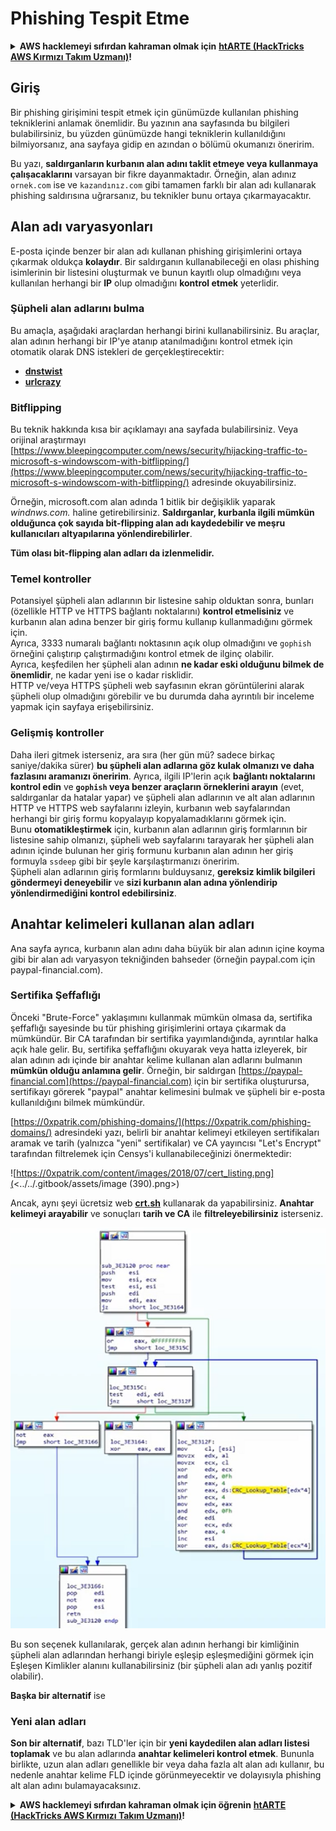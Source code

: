 # Phishing Tespit Etme

<details>

<summary><strong>AWS hacklemeyi sıfırdan kahraman olmak için</strong> <a href="https://training.hacktricks.xyz/courses/arte"><strong>htARTE (HackTricks AWS Kırmızı Takım Uzmanı)</strong></a><strong>!</strong></summary>

HackTricks'ı desteklemenin diğer yolları:

* **Şirketinizi HackTricks'te reklam vermek** veya **HackTricks'i PDF olarak indirmek** için [**ABONELİK PLANLARI**](https://github.com/sponsors/carlospolop)'na göz atın!
* [**Resmi PEASS & HackTricks ürünlerini**](https://peass.creator-spring.com) edinin
* [**The PEASS Ailesi'ni**](https://opensea.io/collection/the-peass-family) keşfedin, özel [**NFT'lerimiz**](https://opensea.io/collection/the-peass-family) koleksiyonumuz
* 💬 [**Discord grubuna**](https://discord.gg/hRep4RUj7f) veya [**telegram grubuna**](https://t.me/peass) **katılın** veya **Twitter** 🐦 [**@hacktricks_live**](https://twitter.com/hacktricks_live)'ı **takip edin**.
* **Hacking hilelerinizi** [**HackTricks**](https://github.com/carlospolop/hacktricks) ve [**HackTricks Cloud**](https://github.com/carlospolop/hacktricks-cloud) github depolarına **pull request göndererek** paylaşın.

</details>

## Giriş

Bir phishing girişimini tespit etmek için günümüzde kullanılan phishing tekniklerini anlamak önemlidir. Bu yazının ana sayfasında bu bilgileri bulabilirsiniz, bu yüzden günümüzde hangi tekniklerin kullanıldığını bilmiyorsanız, ana sayfaya gidip en azından o bölümü okumanızı öneririm.

Bu yazı, **saldırganların kurbanın alan adını taklit etmeye veya kullanmaya çalışacaklarını** varsayan bir fikre dayanmaktadır. Örneğin, alan adınız `ornek.com` ise ve `kazandınız.com` gibi tamamen farklı bir alan adı kullanarak phishing saldırısına uğrarsanız, bu teknikler bunu ortaya çıkarmayacaktır.

## Alan adı varyasyonları

E-posta içinde benzer bir alan adı kullanan phishing girişimlerini ortaya çıkarmak oldukça **kolaydır**. Bir saldırganın kullanabileceği en olası phishing isimlerinin bir listesini oluşturmak ve bunun kayıtlı olup olmadığını veya kullanılan herhangi bir **IP** olup olmadığını **kontrol etmek** yeterlidir.

### Şüpheli alan adlarını bulma

Bu amaçla, aşağıdaki araçlardan herhangi birini kullanabilirsiniz. Bu araçlar, alan adının herhangi bir IP'ye atanıp atanılmadığını kontrol etmek için otomatik olarak DNS istekleri de gerçekleştirecektir:

* [**dnstwist**](https://github.com/elceef/dnstwist)
* [**urlcrazy**](https://github.com/urbanadventurer/urlcrazy)

### Bitflipping

Bu teknik hakkında kısa bir açıklamayı ana sayfada bulabilirsiniz. Veya orijinal araştırmayı [https://www.bleepingcomputer.com/news/security/hijacking-traffic-to-microsoft-s-windowscom-with-bitflipping/](https://www.bleepingcomputer.com/news/security/hijacking-traffic-to-microsoft-s-windowscom-with-bitflipping/) adresinde okuyabilirsiniz.

Örneğin, microsoft.com alan adında 1 bitlik bir değişiklik yaparak _windnws.com._ haline getirebilirsiniz. **Saldırganlar, kurbanla ilgili mümkün olduğunca çok sayıda bit-flipping alan adı kaydedebilir ve meşru kullanıcıları altyapılarına yönlendirebilirler**.

**Tüm olası bit-flipping alan adları da izlenmelidir.**

### Temel kontroller

Potansiyel şüpheli alan adlarının bir listesine sahip olduktan sonra, bunları (özellikle HTTP ve HTTPS bağlantı noktalarını) **kontrol etmelisiniz** ve kurbanın alan adına benzer bir giriş formu kullanıp kullanmadığını görmek için.\
Ayrıca, 3333 numaralı bağlantı noktasının açık olup olmadığını ve `gophish` örneğini çalıştırıp çalıştırmadığını kontrol etmek de ilginç olabilir.\
Ayrıca, keşfedilen her şüpheli alan adının **ne kadar eski olduğunu bilmek de önemlidir**, ne kadar yeni ise o kadar risklidir.\
HTTP ve/veya HTTPS şüpheli web sayfasının ekran görüntülerini alarak şüpheli olup olmadığını görebilir ve bu durumda daha ayrıntılı bir inceleme yapmak için sayfaya erişebilirsiniz.

### Gelişmiş kontroller

Daha ileri gitmek isterseniz, ara sıra (her gün mü? sadece birkaç saniye/dakika sürer) **bu şüpheli alan adlarına göz kulak olmanızı ve daha fazlasını aramanızı öneririm**. Ayrıca, ilgili IP'lerin açık **bağlantı noktalarını kontrol edin** ve **`gophish` veya benzer araçların örneklerini arayın** (evet, saldırganlar da hatalar yapar) ve şüpheli alan adlarının ve alt alan adlarının HTTP ve HTTPS web sayfalarını izleyin, kurbanın web sayfalarından herhangi bir giriş formu kopyalayıp kopyalamadıklarını görmek için.\
Bunu **otomatikleştirmek** için, kurbanın alan adlarının giriş formlarının bir listesine sahip olmanızı, şüpheli web sayfalarını tarayarak her şüpheli alan adının içinde bulunan her giriş formunu kurbanın alan adının her giriş formuyla `ssdeep` gibi bir şeyle karşılaştırmanızı öneririm.\
Şüpheli alan adlarının giriş formlarını bulduysanız, **gereksiz kimlik bilgileri göndermeyi deneyebilir** ve **sizi kurbanın alan adına yönlendirip yönlendirmediğini kontrol edebilirsiniz**.

## Anahtar kelimeleri kullanan alan adları

Ana sayfa ayrıca, kurbanın alan adını daha büyük bir alan adının içine koyma gibi bir alan adı varyasyon tekniğinden bahseder (örneğin paypal.com için paypal-financial.com).

### Sertifika Şeffaflığı

Önceki "Brute-Force" yaklaşımını kullanmak mümkün olmasa da, sertifika şeffaflığı sayesinde bu tür phishing girişimlerini ortaya çıkarmak da mümkündür. Bir CA tarafından bir sertifika yayımlandığında, ayrıntılar halka açık hale gelir. Bu, sertifika şeffaflığını okuyarak veya hatta izleyerek, bir alan adının adı içinde bir anahtar kelime kullanan alan adlarını bulmanın **mümkün olduğu anlamına gelir**. Örneğin, bir saldırgan [https://paypal-financial.com](https://paypal-financial.com) için bir sertifika oluşturursa, sertifikayı görerek "paypal" anahtar kelimesini bulmak ve şüpheli bir e-posta kullanıldığını bilmek mümkündür.

[https://0xpatrik.com/phishing-domains/](https://0xpatrik.com/phishing-domains/) adresindeki yazı, belirli bir anahtar kelimeyi etkileyen sertifikaları aramak ve tarih (yalnızca "yeni" sertifikalar) ve CA yayıncısı "Let's Encrypt" tarafından filtrelemek için Censys'i kullanabileceğinizi önermektedir:

![https://0xpatrik.com/content/images/2018/07/cert_listing.png](<../../.gitbook/assets/image (390).png>)

Ancak, aynı şeyi ücretsiz web [**crt.sh**](https://crt.sh) kullanarak da yapabilirsiniz. **Anahtar kelimeyi arayabilir** ve sonuçları **tarih ve CA** ile **filtreleyebilirsiniz** isterseniz.

![](<../../.gitbook/assets/image (391).png>)

Bu son seçenek kullanılarak, gerçek alan adının herhangi bir kimliğinin şüpheli alan adlarından herhangi biriyle eşleşip eşleşmediğini görmek için Eşleşen Kimlikler alanını kullanabilirsiniz (bir şüpheli alan adı yanlış pozitif olabilir).

**Başka bir alternatif** ise
### **Yeni alan adları**

**Son bir alternatif**, bazı TLD'ler için bir **yeni kaydedilen alan adları listesi toplamak** ve bu alan adlarında **anahtar kelimeleri kontrol etmek**. Bununla birlikte, uzun alan adları genellikle bir veya daha fazla alt alan adı kullanır, bu nedenle anahtar kelime FLD içinde görünmeyecektir ve dolayısıyla phishing alt alan adını bulamayacaksınız.

<details>

<summary><strong>AWS hacklemeyi sıfırdan kahraman olmak için öğrenin</strong> <a href="https://training.hacktricks.xyz/courses/arte"><strong>htARTE (HackTricks AWS Kırmızı Takım Uzmanı)</strong></a><strong>!</strong></summary>

HackTricks'i desteklemenin diğer yolları:

* **Şirketinizi HackTricks'te reklamını görmek isterseniz** veya **HackTricks'i PDF olarak indirmek isterseniz** [**ABONELİK PLANLARI**](https://github.com/sponsors/carlospolop)'na göz atın!
* [**Resmi PEASS & HackTricks ürünlerini**](https://peass.creator-spring.com) edinin
* [**The PEASS Ailesi'ni**](https://opensea.io/collection/the-peass-family) keşfedin, özel [**NFT'lerimiz**](https://opensea.io/collection/the-peass-family) koleksiyonumuz
* 💬 [**Discord grubuna**](https://discord.gg/hRep4RUj7f) veya [**telegram grubuna**](https://t.me/peass) **katılın** veya bizi **Twitter** 🐦 [**@hacktricks_live**](https://twitter.com/hacktricks_live)**'da takip edin**.
* **Hacking hilelerinizi HackTricks ve HackTricks Cloud** github depolarına **PR göndererek paylaşın**.

</details>
